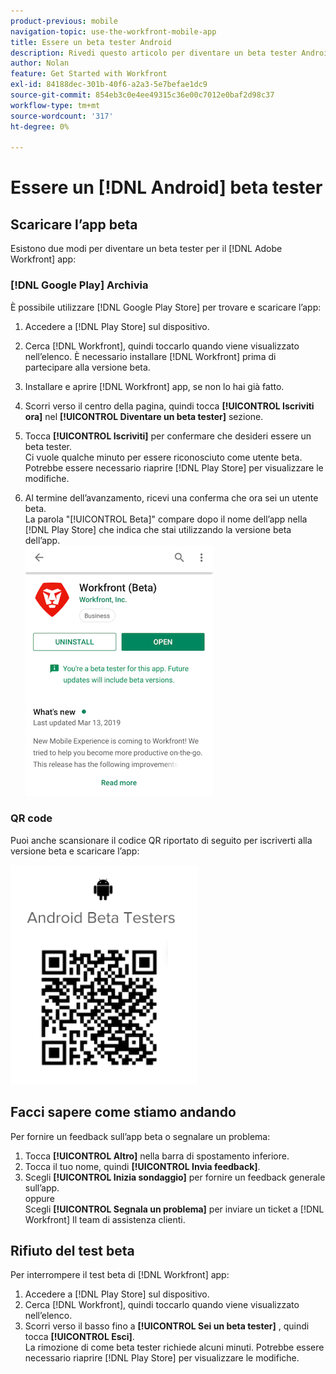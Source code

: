 ```yaml
---
product-previous: mobile
navigation-topic: use-the-workfront-mobile-app
title: Essere un beta tester Android
description: Rivedi questo articolo per diventare un beta tester Android per il [!DNL Adobe Workfront] app mobile.
author: Nolan
feature: Get Started with Workfront
exl-id: 84188dec-301b-40f6-a2a3-5e7befae1dc9
source-git-commit: 854eb3c0e4ee49315c36e00c7012e0baf2d98c37
workflow-type: tm+mt
source-wordcount: '317'
ht-degree: 0%

---
```


# Essere un [!DNL Android] beta tester

## Scaricare l’app beta

Esistono due modi per diventare un beta tester per il [!DNL Adobe Workfront] app:

### [!DNL Google Play] Archivia

È possibile utilizzare [!DNL Google Play Store] per trovare e scaricare l’app:

1. Accedere a [!DNL Play Store] sul dispositivo.
1. Cerca [!DNL Workfront], quindi toccarlo quando viene visualizzato nell’elenco.
È necessario installare [!DNL Workfront] prima di partecipare alla versione beta.
1. Installare e aprire [!DNL Workfront] app, se non lo hai già fatto.
1. Scorri verso il centro della pagina, quindi tocca **[!UICONTROL Iscriviti ora]** nel **[!UICONTROL Diventare un beta tester]** sezione.

1. Tocca **[!UICONTROL Iscriviti]** per confermare che desideri essere un beta tester.\
   Ci vuole qualche minuto per essere riconosciuto come utente beta. Potrebbe essere necessario riaprire [!DNL Play Store] per visualizzare le modifiche.

1. Al termine dell’avanzamento, ricevi una conferma che ora sei un utente beta.\
   La parola &quot;[!UICONTROL Beta]&quot; compare dopo il nome dell’app nella [!DNL Play Store] che indica che stai utilizzando la versione beta dell’app.\
   ![](assets/android-beta-tester-adobe-350x468.png)

### QR code

Puoi anche scansionare il codice QR riportato di seguito per iscriverti alla versione beta e scaricare l’app:

![](assets/android-qr-code-350x409.png)

## Facci sapere come stiamo andando

Per fornire un feedback sull’app beta o segnalare un problema:

1. Tocca **[!UICONTROL Altro]** nella barra di spostamento inferiore.
1. Tocca il tuo nome, quindi **[!UICONTROL Invia feedback]**.
1. Scegli **[!UICONTROL Inizia sondaggio]** per fornire un feedback generale sull’app.\
   oppure\
   Scegli **[!UICONTROL Segnala un problema]** per inviare un ticket a [!DNL Workfront] Il team di assistenza clienti.

## Rifiuto del test beta

Per interrompere il test beta di [!DNL Workfront] app:

1. Accedere a [!DNL Play Store] sul dispositivo.
1. Cerca [!DNL Workfront], quindi toccarlo quando viene visualizzato nell’elenco.
1. Scorri verso il basso fino a **[!UICONTROL Sei un beta tester]** , quindi tocca **[!UICONTROL Esci]**.\
   La rimozione di come beta tester richiede alcuni minuti. Potrebbe essere necessario riaprire [!DNL Play Store] per visualizzare le modifiche.
